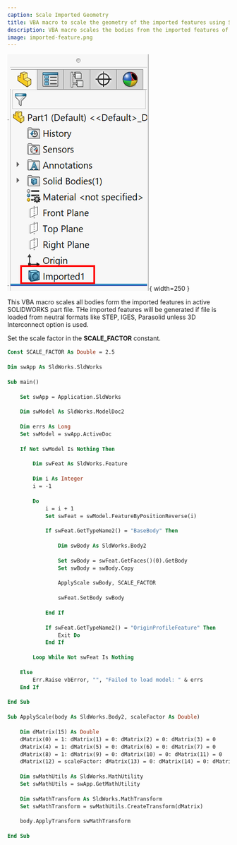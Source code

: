 ```yaml
---
caption: Scale Imported Geometry
title: VBA macro to scale the geometry of the imported features using SOLIDWORKS API
description: VBA macro scales the bodies from the imported features of the foreign formats (e.g. STEP, IGES) with the specified scale factor
image: imported-feature.png
---
```

![Imported geometry feature](imported-feature.png){ width=250 }

This VBA macro scales all bodies form the imported features in active SOLIDWORKS part file. THe imported features will be generated if file is loaded from neutral formats like STEP, IGES, Parasolid unless 3D Interconnect option is used.

Set the scale factor in the **SCALE_FACTOR** constant.

~~~ vb
Const SCALE_FACTOR As Double = 2.5

Dim swApp As SldWorks.SldWorks

Sub main()

    Set swApp = Application.SldWorks
    
    Dim swModel As SldWorks.ModelDoc2
    
    Dim errs As Long
    Set swModel = swApp.ActiveDoc
    
    If Not swModel Is Nothing Then
        
        Dim swFeat As SldWorks.Feature
        
        Dim i As Integer
        i = -1
        
        Do
            i = i + 1
            Set swFeat = swModel.FeatureByPositionReverse(i)
            
            If swFeat.GetTypeName2() = "BaseBody" Then
                
                Dim swBody As SldWorks.Body2
                
                Set swBody = swFeat.GetFaces()(0).GetBody
                Set swBody = swBody.Copy
                
                ApplyScale swBody, SCALE_FACTOR
                
                swFeat.SetBody swBody
                
            End If
            
            If swFeat.GetTypeName2() = "OriginProfileFeature" Then
                Exit Do
            End If
            
        Loop While Not swFeat Is Nothing
        
    Else
        Err.Raise vbError, "", "Failed to load model: " & errs
    End If
    
End Sub

Sub ApplyScale(body As SldWorks.Body2, scaleFactor As Double)

    Dim dMatrix(15) As Double
    dMatrix(0) = 1: dMatrix(1) = 0: dMatrix(2) = 0: dMatrix(3) = 0
    dMatrix(4) = 1: dMatrix(5) = 0: dMatrix(6) = 0: dMatrix(7) = 0
    dMatrix(8) = 1: dMatrix(9) = 0: dMatrix(10) = 0: dMatrix(11) = 0
    dMatrix(12) = scaleFactor: dMatrix(13) = 0: dMatrix(14) = 0: dMatrix(15) = 0

    Dim swMathUtils As SldWorks.MathUtility
    Set swMathUtils = swApp.GetMathUtility
    
    Dim swMathTransform As SldWorks.MathTransform
    Set swMathTransform = swMathUtils.CreateTransform(dMatrix)

    body.ApplyTransform swMathTransform
    
End Sub
~~~

